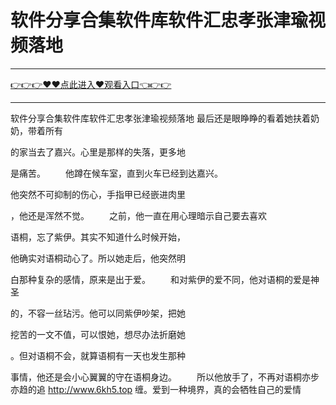 # 软件分享合集软件库软件汇忠孝张津瑜视频落地

<hr/><a href="https://github.com/sikiuc/genj/issues/1">👉👉👉♥♥点此进入♥观看入口👈👉👉</a><hr/>

软件分享合集软件库软件汇忠孝张津瑜视频落地
最后还是眼睁睁的看着她扶着奶奶，带着所有

的家当去了嘉兴。心里是那样的失落，更多地

是痛苦。
　　他蹲在候车室，直到火车已经到达嘉兴。

他突然不可抑制的伤心，手指甲已经嵌进肉里

，他还是浑然不觉。
　　之前，他一直在用心理暗示自己要去喜欢

语桐，忘了紫伊。其实不知道什么时候开始，

他确实对语桐动心了。所以她走后，他突然明

白那种复杂的感情，原来是出于爱。
　　和对紫伊的爱不同，他对语桐的爱是神圣

的，不容一丝玷污。他可以同紫伊吵架，把她

挖苦的一文不值，可以恨她，想尽办法折磨她

。但对语桐不会，就算语桐有一天也发生那种

事情，他还是会小心翼翼的守在语桐身边。
　　所以他放手了，不再对语桐亦步亦趋的追
http://www.6kh5.top
缠。爱到一种境界，真的会牺牲自己的爱情
